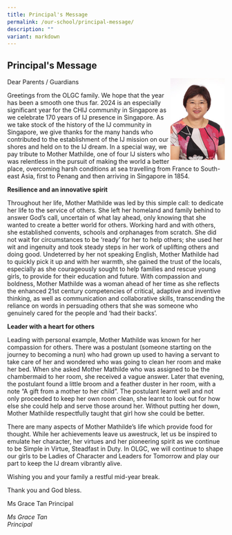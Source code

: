 ```yaml
---
title: Principal's Message
permalink: /our-school/principal-message/
description: ""
variant: markdown
---
```

## Principal's Message
<img style="width: 25%;" src="/images/2018_Miss%20Grace%20Tan.jpeg" align="right">

Dear Parents / Guardians

Greetings from the OLGC family. We hope that the year has been a smooth one thus far.  2024 is an especially significant year for the CHIJ community in Singapore as we celebrate 170 years of IJ presence in Singapore. As we take stock of the history of the IJ community in Singapore, we give thanks for the many hands who contributed to the establishment of the IJ mission on our shores and held on to the IJ dream. In a special way, we pay tribute to Mother Mathilde, one of four IJ sisters who was relentless in the pursuit of making the world a better place, overcoming harsh conditions at sea travelling from France to South-east Asia, first to Penang and then arriving in Singapore in 1854. 

**Resilience and an innovative spirit**   

Throughout her life, Mother Mathilde was led by this simple call: to dedicate her life to the service of others. She left her homeland and family behind to answer God’s call, uncertain of what lay ahead, only knowing that she wanted to create a better world for others. Working hard and with others, she established convents, schools and orphanages from scratch. She did not wait for circumstances to be ‘ready’ for her to help others; she used her wit and ingenuity and took steady steps in her work of uplifting others and doing good. Undeterred by her not speaking English, Mother Mathilde had to quickly pick it up and with her warmth, she gained the trust of the locals, especially as she courageously sought to help families and rescue young girls, to provide for their education and future. With compassion and boldness, Mother Mathilde was a woman ahead of her time as she reflects the enhanced 21st century competencies of critical, adaptive and inventive thinking, as well as communication and collaborative skills, transcending the reliance on words in persuading others that she was someone who genuinely cared for the people and ‘had their backs’. 

**Leader with a heart for others**

Leading with personal example, Mother Mathilde was known for her compassion for others. There was a postulant (someone starting on the journey to becoming a nun) who had grown up used to having a servant to take care of her and wondered who was going to clean her room and make her bed. When she asked Mother Mathilde who was assigned to be the chambermaid to her room, she received a vague answer. Later that evening, the postulant found a little broom and a feather duster in her room, with a note “A gift from a mother to her child”. The postulant learnt well and not only proceeded to keep her own room clean, she learnt to look out for how else she could help and serve those around her. Without putting her down, Mother Mathilde respectfully taught that girl how she could be better. 

There are many aspects of Mother Mathilde’s life which provide food for thought. While her achievements leave us awestruck, let us be inspired to emulate her character, her virtues and her pioneering spirit as we continue to be Simple in Virtue, Steadfast in Duty. In OLGC, we will continue to shape our girls to be Ladies of Character and Leaders for Tomorrow and play our part to keep the IJ dream vibrantly alive.   

Wishing you and your family a restful mid-year break. 

Thank you and God bless.

Ms Grace Tan
Principal 



*Ms Grace Tan<br>
Principal*